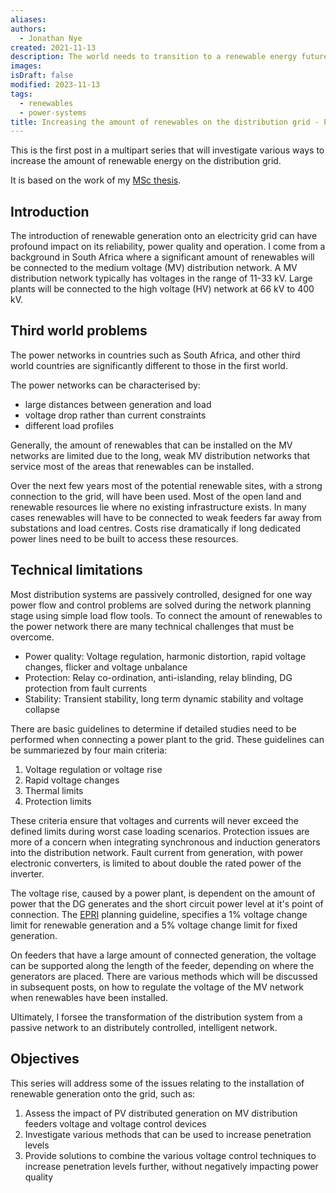 ```yaml
---
aliases: 
authors:
  - Jonathan Nye
created: 2021-11-13
description: The world needs to transition to a renewable energy future to limit climate change. Part one of the series investigates the reasons for why we need to update the distribution network to handle more renewables.
images: 
isDraft: false
modified: 2023-11-13
tags:
  - renewables
  - power-systems
title: Increasing the amount of renewables on the distribution grid - Part 1
---
```


This is the first post in a multipart series that will investigate various ways to increase the amount of renewable energy on the distribution grid.

It is based on the work of my [MSc thesis](https://scholar.sun.ac.za/handle/10019.1/86605).

## Introduction

The introduction of renewable generation onto an electricity grid can have profound impact on its reliability, power quality and operation.
I come from a background in South Africa where a significant amount of renewables will be connected to the medium voltage (MV) distribution network.
A MV distribution network typically has voltages in the range of 11-33 kV.
Large plants will be connected to the high voltage (HV) network at 66 kV to 400 kV.

## Third world problems

The power networks in countries such as South Africa, and other third world countries are significantly different to those in the first world.

The power networks can be characterised by:

- large distances between generation and load
- voltage drop rather than current constraints
- different load profiles

Generally, the amount of renewables that can be installed on the MV networks are limited due to the long, weak MV distribution networks that service most of the areas that renewables can be installed.

Over the next few years most of the potential renewable sites, with a strong connection to the grid, will have been used.
Most of the open land and renewable resources lie where no existing infrastructure exists.
In many cases renewables will have to be connected to weak feeders far away from substations and load centres.
Costs rise dramatically if long dedicated power lines need to be built to access these resources.

## Technical limitations

Most distribution systems are passively controlled, designed for one way power flow and control problems are solved during the network planning stage using simple load flow tools.
To connect the amount of renewables to the power network there are many technical challenges that must be overcome.

- Power quality: Voltage regulation, harmonic distortion, rapid voltage changes, flicker and voltage unbalance
- Protection: Relay co-ordination, anti-islanding, relay blinding, DG protection from fault currents
- Stability: Transient stability, long term dynamic stability and voltage collapse

There are basic guidelines to determine if detailed studies need to be performed when connecting a power plant to the grid.
These guidelines can be summariezed by four main criteria:

1. Voltage regulation or voltage rise
2. Rapid voltage changes
3. Thermal limits
4. Protection limits

These criteria ensure that voltages and currents will never exceed the defined limits during worst case loading scenarios.
Protection issues are more of a concern when integrating synchronous and induction generators into the distribution network.
Fault current from generation, with power electronic converters, is limited to about double the rated power of the inverter.

The voltage rise, caused by a power plant, is dependent on the amount of power that the DG generates and the short circuit power level at it's point of connection.
The [EPRI](https://www.epri.com/) planning guideline, specifies a 1% voltage change limit for renewable generation and a 5% voltage change limit for fixed generation.

On feeders that have a large amount of connected generation, the voltage can be supported along the length of the feeder, depending on where the generators are placed.
There are various methods which will be discussed in subsequent posts, on how to regulate the voltage of the MV network when renewables have been installed.

Ultimately, I forsee the transformation of the distribution system from a passive network to an distributely controlled, intelligent network.

## Objectives

This series will address some of the issues relating to the installation of renewable generation onto the grid, such as:

1. Assess the impact of PV distributed generation on MV distribution feeders voltage and voltage control devices
2. Investigate various methods that can be used to increase penetration levels
3. Provide solutions to combine the various voltage control techniques to increase penetration levels further, without negatively impacting power quality
